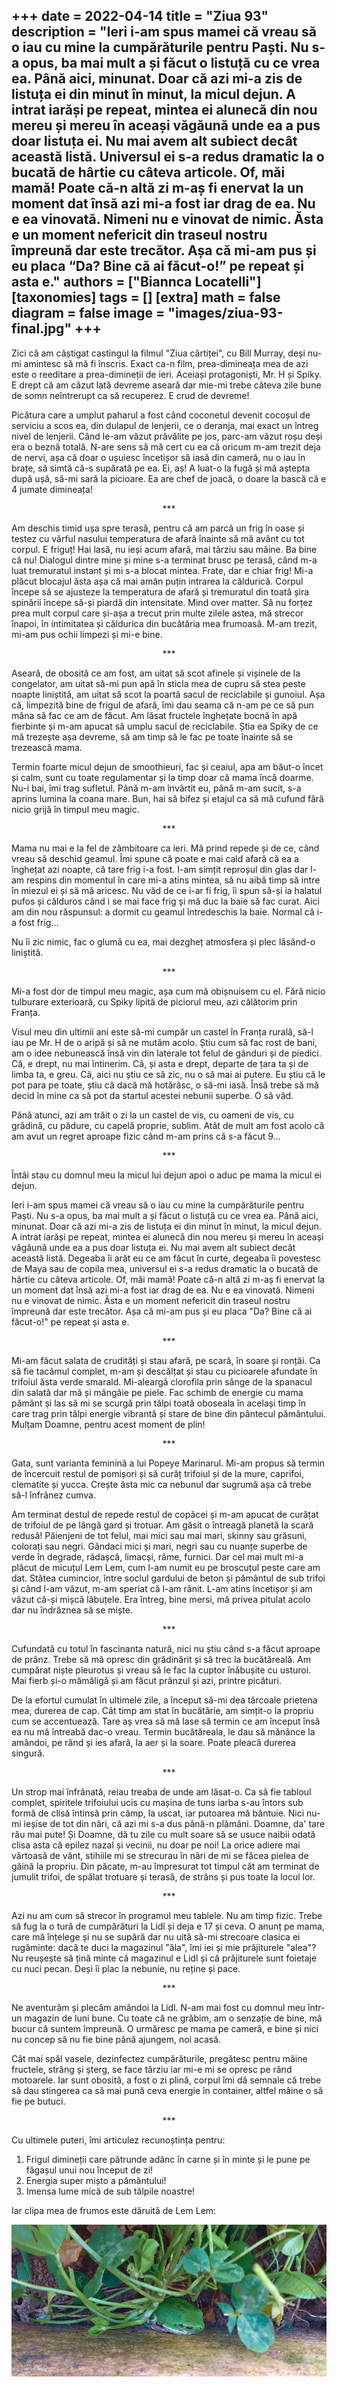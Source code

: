 
+++
date = 2022-04-14
title = "Ziua 93"
description = "Ieri i-am spus mamei că vreau să o iau cu mine la cumpărăturile pentru Paști. Nu s-a opus, ba mai mult a și făcut o listuță cu ce vrea ea. Până aici, minunat. Doar că azi mi-a zis de listuța ei din minut în minut, la micul dejun. A intrat iarăși pe repeat, mintea ei alunecă din nou mereu și mereu în aceași văgăună unde ea a pus doar listuța ei. Nu mai avem alt subiect decât această listă. Universul ei s-a redus dramatic la o bucată de hârtie cu câteva articole. Of, măi mamă! Poate că-n altă zi m-aș fi enervat la un moment dat însă azi mi-a fost iar drag de ea. Nu e ea vinovată. Nimeni nu e vinovat de nimic. Ăsta e un moment nefericit din traseul nostru împreună dar este trecător. Așa că mi-am pus și eu placa “Da? Bine că ai făcut-o!” pe repeat și asta e."
authors = ["Biannca Locatelli"]
[taxonomies]
tags = []
[extra]
math = false
diagram = false
image = "images/ziua-93-final.jpg"
+++
---

Zici că am câștigat castingul la filmul "Ziua cârtiței", cu Bill Murray, deși nu-mi amintesc să mă fi înscris. Exact ca-n film, prea-dimineața mea de azi este o reeditare a prea-dimineții de ieri. Aceiași protagoniști, Mr. H și Spiky. E drept că am căzut lată devreme aseară dar mie-mi trebe câteva zile bune de somn neîntrerupt ca să recuperez. E crud de devreme!

Picătura care a umplut paharul a fost când coconetul devenit cocoșul de serviciu a scos ea, din dulapul de lenjerii, ce o deranja, mai exact un întreg nivel de lenjerii. Când le-am văzut prăvălite pe jos, parc-am văzut roșu deși era o beznă totală. N-are sens să mă cert cu ea că oricum m-am trezit deja de nervi, așa că doar o ușuiesc încetișor să iasă din cameră, nu o iau în brațe, să simtă că-s supărată pe ea. Ei, aș! A luat-o la fugă și mă aștepta după ușă, să-mi sară la picioare. Ea are chef de joacă, o doare la bască că e 4 jumate dimineața!

<p style="text-align: center;">***</p>

Am deschis timid ușa spre terasă, pentru că am parcă un frig în oase și testez cu vârful nasului temperatura de afară înainte să mă avânt cu tot corpul. E friguț! Hai lasă, nu ieși acum afară, mai târziu sau mâine. Ba bine că nu! Dialogul dintre mine și mine s-a terminat brusc pe terasă, când m-a luat tremuratul instant și mi s-a blocat mintea. Frate, dar e chiar frig! Mi-a plăcut blocajul ăsta așa că mai amân puțin intrarea la căldurică. Corpul începe să se ajusteze la temperatura de afară și tremuratul din toată șira spinării începe să-și piardă din intensitate. Mind over matter. Să nu forțez prea mult corpul care și-așa a trecut prin multe zilele astea, mă strecor înapoi, în intimitatea și căldurica din bucătăria mea frumoasă. M-am trezit, mi-am pus ochii limpezi și mi-e bine.

<p style="text-align: center;">***</p>

Aseară, de obosită ce am fost, am uitat să scot afinele și vișinele de la congelator, am uitat să-mi pun apă în sticla mea de cupru să stea peste noapte liniștită, am uitat să scot la poartă sacul de reciclabile și gunoiul. Așa că, limpezită bine de frigul de afară, îmi dau seama că n-am pe ce să pun mâna să fac ce am de făcut. Am lăsat fructele înghețate bocnă în apă fierbinte și m-am apucat să umplu sacul de reciclabile. Știa ea Spiky de ce mă trezește așa devreme, să am timp să le fac pe toate înainte să se trezească mama.

Termin foarte micul dejun de smoothieuri, fac și ceaiul, apa am băut-o încet și calm, sunt cu toate regulamentar și la timp doar că mama încă doarme. Nu-i bai, îmi trag sufletul. Până m-am învârtit eu, până m-am sucit, s-a aprins lumina la coana mare. Bun, hai să bifez și etajul ca să mă cufund fără nicio grijă în timpul meu magic.

<p style="text-align: center;">***</p>

Mama nu mai e la fel de zâmbitoare ca ieri. Mă prind repede și de ce, când vreau să deschid geamul. Îmi spune că poate e mai cald afară că ea a înghețat azi noapte, că tare frig i-a fost. I-am simțit reproșul din glas dar l-am respins din momentul în care mi-a atins mintea, să nu aibă timp să intre în miezul ei și să mă aricesc. Nu văd de ce i-ar fi frig, îi spun să-și ia halatul pufos și călduros când i se mai face frig și mă duc la baie să fac curat. Aici am din nou răspunsul: a dormit cu geamul întredeschis la baie. Normal că i-a fost frig…

Nu îi zic nimic, fac o glumă cu ea, mai dezgheț atmosfera și plec lăsând-o liniștită.

<p style="text-align: center;">***</p>

Mi-a fost dor de timpul meu magic, așa cum mă obișnuisem cu el. Fără nicio tulburare exterioară, cu Spiky lipită de piciorul meu, azi călătorim prin Franța.

Visul meu din ultimii ani este să-mi cumpăr un castel în Franța rurală, să-l iau pe Mr. H de o aripă și să ne mutăm acolo. Știu cum să fac rost de bani, am o idee nebunească însă vin din laterale tot felul de gânduri și de piedici. Că, e drept, nu mai întinerim. Că, și asta e drept, departe de țara ta și de limba ta, e greu. Că, aici nu știu ce să zic, nu o să mai ai putere. Eu știu că le pot para pe toate, știu că dacă mă hotărăsc, o să-mi iasă. Însă trebe să mă decid în mine ca să pot da startul acestei nebunii superbe. O să văd.

Până atunci, azi am trăit o zi la un castel de vis, cu oameni de vis, cu grădină, cu pădure, cu capelă proprie, sublim. Atât de mult am fost acolo că am avut un regret aproape fizic când m-am prins că s-a făcut 9…

<p style="text-align: center;">***</p>

Întâi stau cu domnul meu la micul lui dejun apoi o aduc pe mama la micul ei dejun.

Ieri i-am spus mamei că vreau să o iau cu mine la cumpărăturile pentru Paști. Nu s-a opus, ba mai mult a și făcut o listuță cu ce vrea ea. Până aici, minunat. Doar că azi mi-a zis de listuța ei din minut în minut, la micul dejun. A intrat iarăși pe repeat, mintea ei alunecă din nou mereu și mereu în aceași văgăună unde ea a pus doar listuța ei. Nu mai avem alt subiect decât această listă. Degeaba îi arăt eu ce am făcut în curte, degeaba îi povestesc de Maya sau de copila mea, universul ei s-a redus dramatic la o bucată de hârtie cu câteva articole. Of, măi mamă! Poate că-n altă zi m-aș fi enervat la un moment dat însă azi mi-a fost iar drag de ea. Nu e ea vinovată. Nimeni nu e vinovat de nimic. Ăsta e un moment nefericit din traseul nostru împreună dar este trecător. Așa că mi-am pus și eu placa "Da? Bine că ai făcut-o!" pe repeat și asta e.

<p style="text-align: center;">***</p>

Mi-am făcut salata de crudități și stau afară, pe scară, în soare și ronțăi. Ca să fie tacâmul complet, m-am și descălțat și stau cu picioarele afundate în trifoiul ăsta verde smarald. Mi-aleargă clorofila prin sânge de la spanacul din salată dar mă și mângâie pe piele. Fac schimb de energie cu mama pământ și las să mi se scurgă prin tălpi toată oboseala în același timp în care trag prin tălpi energie vibrantă și stare de bine din pântecul pământului. Mulțam Doamne, pentru acest moment de plin!

<p style="text-align: center;">***</p>

Gata, sunt varianta feminină a lui Popeye Marinarul. Mi-am propus să termin de încercuit restul de pomișori și să curăț trifoiul și de la mure, caprifoi, clematite și yucca. Crește ăsta mic ca nebunul dar sugrumă așa că trebe să-l înfrânez cumva.

Am terminat destul de repede restul de copăcei și m-am apucat de curățat de trifoiul de pe lângă gard și trotuar. Am găsit o întreagă planetă la scară redusă! Păienjeni de tot felul, mai mici sau mai mari, skinny sau grăsuni, colorați sau negri. Gândaci mici și mari, negri sau cu nuanțe superbe de verde în degrade, rădașcă, limacși, râme, furnici. Dar cel mai mult mi-a plăcut de micuțul Lem Lem, cum l-am numit eu pe broscuțul peste care am dat. Stătea cumincior, între soclul gardului de beton și pământul de sub trifoi și când l-am văzut, m-am speriat că l-am rănit. L-am atins încetișor și am văzut că-și mișcă lăbuțele. Era întreg, bine mersi, mă privea pitulat acolo dar nu îndrăznea să se miște.

<p style="text-align: center;">***</p>

Cufundată cu totul în fascinanta natură, nici nu știu când s-a făcut aproape de prânz. Trebe să mă opresc din grădinărit și să trec la bucătăreală. Am cumpărat niște pleurotus și vreau să le fac la cuptor înăbușite cu usturoi. Mai fierb și-o mămăligă și am făcut prânzul și azi, printre picături.

De la efortul cumulat în ultimele zile, a început să-mi dea târcoale prietena mea, durerea de cap. Cât timp am stat în bucătărie, am simțit-o la propriu cum se accentuează. Tare aș vrea să mă lase să termin ce am început însă ea nu mă întreabă dac-o vreau. Termin bucătăreala, le dau să mănânce la amândoi, pe rând și ies afară, la aer și la soare. Poate pleacă durerea singură.

<p style="text-align: center;">***</p>

Un strop mai înfrânată, reiau treaba de unde am lăsat-o. Ca să fie tabloul complet, spiritele trifoiului ucis cu mașina de tuns iarba s-au întors sub formă de clisă întinsă prin câmp, la uscat, iar putoarea mă bântuie. Nici nu-mi ieșise de tot din nări, că azi mi s-a dus până-n plămâni. Doamne, da' tare rău mai pute! Și Doamne, dă tu zile cu mult soare să se usuce naibii odată clisa asta că epilez nazal și vecinii, nu doar pe noi! La orice adiere mai vârtoasă de vânt, stihiile mi se strecurau în nări de mi se făcea pielea de găină la propriu. Din păcate, m-au împresurat tot timpul cât am terminat de jumulit trifoi, de spălat trotuare și terasă, de strâns și pus toate la locul lor.

<p style="text-align: center;">***</p>

Azi nu am cum să strecor în programul meu tablele. Nu am timp fizic. Trebe să fug la o tură de cumpărături la Lidl și deja e 17 și ceva. O anunț pe mama, care mă înțelege și nu se supără dar nu uită să-mi strecoare clasica ei rugăminte: dacă te duci la magazinul "ăla", îmi iei și mie prăjiturele "alea"? Nu reușește să țină minte că magazinul e Lidl și că prăjiturele sunt foietaje cu nuci pecan. Deși îi plac la nebunie, nu reține și pace.

<p style="text-align: center;">***</p>

Ne aventurăm și plecăm amândoi la Lidl. N-am mai fost cu domnul meu într-un magazin de luni bune. Cu toate că ne grăbim, am o senzație de bine, mă bucur că suntem împreună. O urmăresc pe mama pe cameră, e bine și nici nu concep să nu fie bine până ajungem, noi acasă.

Cât mai spăl vasele, dezinfectez cumpărăturile, pregătesc pentru mâine fructele, strâng și șterg, se face târziu iar mi-e mi se opresc pe rând motoarele. Iar sunt obosită, a fost o zi plină, corpul îmi dă semnale că trebe să dau stingerea ca să mai pună ceva energie în container, altfel mâine o să fie pe butuci.

<p style="text-align: center;">***</p>

Cu ultimele puteri, îmi articulez recunoștința pentru:

1. Frigul dimineții care pătrunde adânc în carne și în minte și le pune pe făgașul unui nou început de zi!
2. Energia super mișto a pământului!
3. Imensa lume mică de sub tălpile noastre!

Iar clipa mea de frumos este dăruită de Lem Lem:

<div class="flex justify-center">
  <img src="images/lem-lem.jpeg" />
</div>
